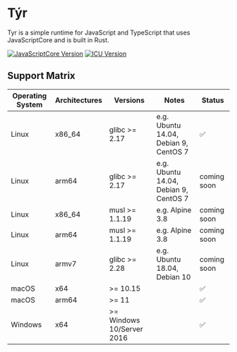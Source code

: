 # Týr

Tyr is a simple runtime for JavaScript and TypeScript that uses JavaScriptCore and is built in Rust.

[![JavaScriptCore Version](https://img.shields.io/badge/JavaScriptCore-wpewebkit%2F2.36.4-hotpink)](https://github.com/WebKit/WebKit/releases/tag/wpewebkit-2.36.4)
[![ICU Version](https://img.shields.io/badge/ICU-71.1-green)](https://github.com/unicode-org/icu/releases/tag/release-71-1)

## Support Matrix

| Operating System | Architectures | Versions                   | Notes                                 | Status      |
| ---------------- | ------------- | -------------------------- | ------------------------------------- | ----------- |
| Linux            | x86_64        | glibc >= 2.17              | e.g. Ubuntu 14.04, Debian 9, CentOS 7 | ✅          |
| Linux            | arm64         | glibc >= 2.17              | e.g. Ubuntu 14.04, Debian 9, CentOS 7 | coming soon |
| Linux            | x86_64        | musl >= 1.1.19             | e.g. Alpine 3.8                       | coming soon |
| Linux            | arm64         | musl >= 1.1.19             | e.g. Alpine 3.8                       | coming soon |
| Linux            | armv7         | glibc >= 2.28              | e.g. Ubuntu 18.04, Debian 10          | coming soon |
| macOS            | x64           | \>= 10.15                  |                                       | ✅          |
| macOS            | arm64         | \>= 11                     |                                       | ✅          |
| Windows          | x64           | \>= Windows 10/Server 2016 |                                       | ✅          |
